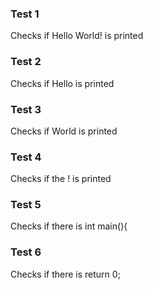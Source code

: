 ### Test 1

Checks if Hello World! is printed

### Test 2

Checks if Hello is printed

### Test 3

Checks if World is printed

### Test 4

Checks if the ! is printed

### Test 5

Checks if there is int main(){

### Test 6

Checks if there is return 0;
